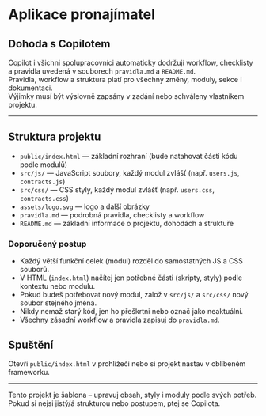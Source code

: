# Aplikace pronajímatel

## Dohoda s Copilotem

Copilot i všichni spolupracovníci automaticky dodržují workflow, checklisty a pravidla uvedená v souborech `pravidla.md` a `README.md`.  
Pravidla, workflow a struktura platí pro všechny změny, moduly, sekce i dokumentaci.  
Výjimky musí být výslovně zapsány v zadání nebo schváleny vlastníkem projektu.

---

## Struktura projektu

- `public/index.html` — základní rozhraní (bude natahovat části kódu podle modulů)
- `src/js/` — JavaScript soubory, každý modul zvlášť (např. `users.js`, `contracts.js`)
- `src/css/` — CSS styly, každý modul zvlášť (např. `users.css`, `contracts.css`)
- `assets/logo.svg` — logo a další obrázky
- `pravidla.md` — podrobná pravidla, checklisty a workflow
- `README.md` — základní informace o projektu, dohodách a struktuře

### Doporučený postup

- Každý větší funkční celek (modul) rozděl do samostatných JS a CSS souborů.
- V HTML (`index.html`) načítej jen potřebné části (skripty, styly) podle kontextu nebo modulu.
- Pokud budeš potřebovat nový modul, založ v `src/js/` a `src/css/` nový soubor stejného jména.
- Nikdy nemaž starý kód, jen ho přeškrtni nebo označ jako neaktuální.
- Všechny zásadní workflow a pravidla zapisuj do `pravidla.md`.

## Spuštění

Otevři `public/index.html` v prohlížeči nebo si projekt nastav v oblíbeném frameworku.

---

Tento projekt je šablona – upravuj obsah, styly i moduly podle svých potřeb. Pokud si nejsi jistý/á strukturou nebo postupem, ptej se Copilota.